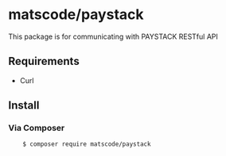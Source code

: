 # matscode/paystack
This package is for communicating with PAYSTACK RESTful API

## Requirements
- Curl 

## Install

### Via Composer

``` bash
    $ composer require matscode/paystack
```